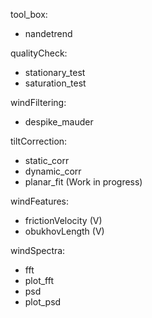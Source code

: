 
tool_box:
  - nandetrend

qualityCheck:
  - stationary_test
  - saturation_test

windFiltering:
  - despike_mauder

tiltCorrection:
  - static_corr
  - dynamic_corr
  - planar_fit (Work in progress)

windFeatures:
  - frictionVelocity (V)
  - obukhovLength (V)

windSpectra:
  - fft 
  - plot_fft 
  - psd
  - plot_psd
